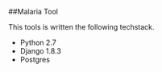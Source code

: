 ##Malaria Tool

This tools is written the following techstack.

- Python 2.7
- Django 1.8.3
- Postgres
